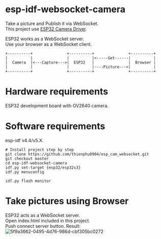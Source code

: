 # esp-idf-websocket-camera
Take a picture and Publish it via WebSocket.   
This project use [ESP32 Camera Driver](https://components.espressif.com/components/espressif/esp32-camera).   

ESP32 works as a WebSocket server.   
Use your browser as a WebSocket client.   
```
+----------+               +----------+               +----------+
|          |               |          |<-----Get------|          |
|  Camera  |<---Capture--->|  ESP32   |               |  Browser |
|          |               |          |----Picture--->|          |
+----------+               +----------+               +----------+
```

# Hardware requirements
ESP32 development board with OV2640 camera.     

# Software requirements
esp-idf v4.4/v5.X.   

```
# Install project step by step
git clone https://github.com/thienphu0904/esp_cam_websocket.git
git checkout master
cd esp-idf-websocket-camera
idf.py set-target {esp32/esp32s3}
idf.py menuconfig

idf.py flash monitor
```

# Take pictures using Browser
ESP32 acts as a WebSocket server.   
Open index.html included in this project.   
Push connect server button.
Result: 
![5f9a3662-0495-4d76-986d-cbf305bc0272](https://github.com/thienphu0904/esp_cam_websocket/assets/167863085/363fe215-0172-430e-94db-d2340074e316)
